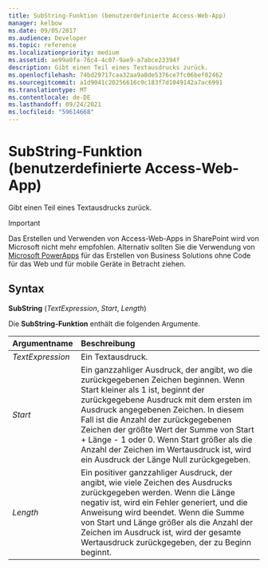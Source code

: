 ```yaml
---
title: SubString-Funktion (benutzerdefinierte Access-Web-App)
manager: kelbow
ms.date: 09/05/2017
ms.audience: Developer
ms.topic: reference
ms.localizationpriority: medium
ms.assetid: ae99a0fa-76c4-4c07-9ae9-a7abce23394f
description: Gibt einen Teil eines Textausdrucks zurück.
ms.openlocfilehash: 74bd29717caa32aa9a8de5376ce7fc06bef02462
ms.sourcegitcommit: a1d9041c20256616c9c183f7d1049142a7ac6991
ms.translationtype: MT
ms.contentlocale: de-DE
ms.lasthandoff: 09/24/2021
ms.locfileid: "59614668"
---
```

# <a name="substring-function-access-custom-web-app"></a>SubString-Funktion (benutzerdefinierte Access-Web-App)

Gibt einen Teil eines Textausdrucks zurück.
  
> [!IMPORTANT]
> Das Erstellen und Verwenden von Access-Web-Apps in SharePoint wird von Microsoft nicht mehr empfohlen. Alternativ sollten Sie die Verwendung von [Microsoft PowerApps](https://powerapps.microsoft.com/en-us/) für das Erstellen von Business Solutions ohne Code für das Web und für mobile Geräte in Betracht ziehen. 
  
## <a name="syntax"></a>Syntax

 **SubString** (*TextExpression*, *Start*, *Length*) 
  
Die **SubString-Funktion** enthält die folgenden Argumente. 
  
|**Argumentname**|**Beschreibung**|
|:-----|:-----|
| *TextExpression*  <br/> |Ein Textausdruck.  <br/> |
| *Start*  <br/> |Ein ganzzahliger Ausdruck, der angibt, wo die zurückgegebenen Zeichen beginnen. Wenn Start kleiner als 1 ist, beginnt der zurückgegebene Ausdruck mit dem ersten im Ausdruck angegebenen Zeichen. In diesem Fall ist die Anzahl der zurückgegebenen Zeichen der größte Wert der Summe von Start + Länge - 1 oder 0. Wenn Start größer als die Anzahl der Zeichen im Wertausdruck ist, wird ein Ausdruck der Länge Null zurückgegeben.  <br/> |
| *Length*  <br/> |Ein positiver ganzzahliger Ausdruck, der angibt, wie viele Zeichen des Ausdrucks zurückgegeben werden. Wenn die Länge negativ ist, wird ein Fehler generiert, und die Anweisung wird beendet. Wenn die Summe von Start und Länge größer als die Anzahl der Zeichen im Ausdruck ist, wird der gesamte Wertausdruck zurückgegeben, der zu Beginn beginnt.  <br/> |
   

